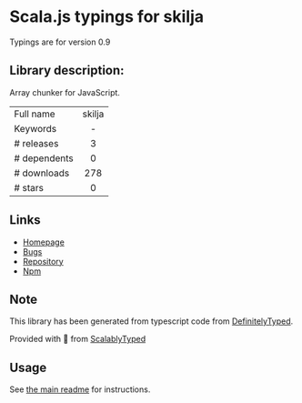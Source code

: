 
# Scala.js typings for skilja

Typings are for version 0.9

## Library description:
Array chunker for JavaScript.

|                    |                 |
| ------------------ | :-------------: |
| Full name          | skilja |
| Keywords           | - |
| # releases         | 3 |
| # dependents       | 0 |
| # downloads        | 278 |
| # stars            | 0 |

## Links
- [Homepage](https://github.com/stscoundrel/skilja#readme)
- [Bugs](https://github.com/stscoundrel/skilja/issues)
- [Repository](https://github.com/stscoundrel/skilja)
- [Npm](https://www.npmjs.com/package/skilja)
    


## Note
This library has been generated from typescript code from [DefinitelyTyped](https://definitelytyped.org).

Provided with :purple_heart: from [ScalablyTyped](https://github.com/oyvindberg/ScalablyTyped)

## Usage
See [the main readme](../../readme.md) for instructions.


